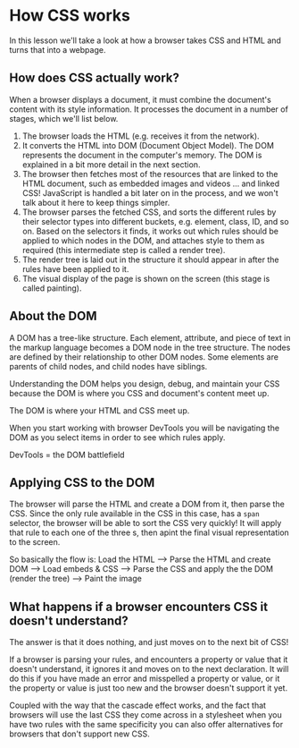 # How CSS works #
In this lesson we'll take a look at how a browser takes CSS and HTML and turns that into a webpage.

## How does CSS actually work? ##
When a browser displays a document, it must combine the document's content with its style information. It processes the document in a number of stages, which we'll list below. 

1. The browser loads the HTML (e.g. receives it from the network).
2. It converts the HTML into DOM (Document Object Model). The DOM represents the document in the computer's memory. The DOM is explained in a bit more detail in the next section. 
3. The browser then fetches most of the resources that are linked to the HTML document, such as embedded images and videos ... and linked CSS! JavaScript is handled a bit later on in the process, and we won't talk about it here to keep things simpler.
4. The browser parses the fetched CSS, and sorts the different rules by their selector types into different buckets, e.g. element, class, ID, and so on. Based on the selectors it finds, it works out which rules should be applied to which nodes in the DOM, and attaches style to them as required (this intermediate step is called a render tree).
5. The render tree is laid out in the structure it should appear in after the rules have been applied to it.
6. The visual display of the page is shown on the screen (this stage is called painting).

## About the DOM ##
A DOM has a tree-like structure. Each element, attribute, and piece of text in the markup language becomes a DOM node in the tree structure. The nodes are defined by their relationship to other DOM nodes. Some elements are parents of child nodes, and child nodes have siblings. 

Understanding the DOM helps you design, debug, and maintain your CSS because the DOM is where you CSS and document's content meet up.

The DOM is where your HTML and CSS meet up.

When you start working with browser DevTools  you will be navigating the DOM as you select items in order to see which rules apply.

DevTools = the DOM battlefield

## Applying CSS to the DOM ##
The browser will parse the HTML and create a DOM from it, then parse the CSS. Since the only rule available in the CSS in this case, has a `span` selector, the browser will be able to sort the CSS very quickly! It will apply that rule to each one of the three <span>s, then apint the final visual representation to the screen.

So basically the flow is: 
Load the HTML --> Parse the HTML and create DOM --> Load embeds & CSS --> Parse the CSS and apply the the DOM (render the tree) --> Paint the image

## What happens if a browser encounters CSS it doesn't understand? ##
The answer is that it does nothing, and just moves on to the next bit of CSS!

If a browser is parsing your rules, and encounters a property or value that it doesn't understand, it ignores it and moves on to the next declaration. It will do this if you have made an error and misspelled a property or value, or it the property or value is just too new and the browser doesn't support it yet. 

Coupled with the way that the cascade effect works, and the fact that browsers will use the last CSS they come across in a stylesheet when you have two rules with the same specificity you can also offer alternatives for browsers that don't support new CSS.